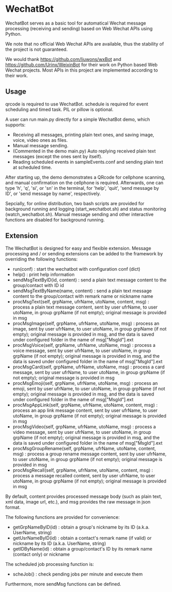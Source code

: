 # WechatBot

WechatBot serves as a basic tool for automatical Wechat message processing (receiving and sending) based on Web Wechat APIs using Python.

We note that no official Web Wechat APIs are available, thus the stability of the project is not guaranteed.

We would thank https://github.com/liuwons/wxBot and https://github.com/Urinx/WeixinBot for their work on Python based Web Wechat projects. Most APIs in this project are implemented according to their work.

## Usage

qrcode is required to use WechatBot. schedule is required for event scheduling and timed task. PIL or pillow is optional.

A user can run main.py directly for a simple WechatBot demo, which supports:

- Receiving all messages, printing plain text ones, and saving image, voice, video ones as files.
- Manual message sending.
- (Commented in the demo main.py) Auto replying received plain text messages (except the ones sent by itself).
- Reading scheduled events in sampleEvents.conf and sending plain text at scheduled time.

After starting up, the demo demonstrates a QRcode for cellphone scanning, and manual confirmation on the cellphone is required. Afterwards, one can type 'h', 'q', 'si', or 'sn' in the terminal, for 'help', 'quit', 'send message by ID', or 'send message by name', respectively.

Sepcially, for online distribution, two bash scripts are provided for background running and logging (start_wechatbot.sh) and status monitoring (watch_wechatbot.sh). Manual message sending and other interactive functions are disabled for background running.

## Extension

The WechatBot is designed for easy and flexible extension. Message processing and / or sending extensions can be added to the framework by overriding the following functions:

- run(conf)           : start the wechatbot with configuration conf (dict)
- help()              : print help information
- sendMsgTextByID(id, content)        : send a plain text message content to the group/contact with ID id
- sendMsgTextByName(name, content)    : send a plain text message content to the group/contact with remark name or nickname name
- procMsgText(self, grpName, ufrName, utoName, content, msg)   : process a plain text message content, sent by user ufrName, to user utoName, in group grpName (if not empty); original message is provided in msg
- procMsgImage(self, grpName, ufrName, utoName, msg)  : process an image, sent by user ufrName, to user utoName, in group grpName (if not empty); original message is provided in msg, and the data is saved under configured folder in the name of msg["MsgId"].ext
- procMsgVoice(self, grpName, ufrName, utoName, msg)  : process a voice message, sent by user ufrName, to user utoName, in group grpName (if not empty); original message is provided in msg, and the data is saved under configured folder in the name of msg["MsgId"].ext
- procMsgCard(self, grpName, ufrName, utoName, msg)   : process a card message, sent by user ufrName, to user utoName, in group grpName (if not empty); original message is provided in msg
- procMsgEmoji(self, grpName, ufrName, utoName, msg)  : process an emoji, sent by user ufrName, to user utoName, in group grpName (if not empty); original message is provided in msg, and the data is saved under configured folder in the name of msg["MsgId"].ext
- procMsgAppLink(self, grpName, ufrName, utoName, content, msg)    : process an app link message content, sent by user ufrName, to user utoName, in group grpName (if not empty); original message is provided in msg
- procMsgVideo(self, grpName, ufrName, utoName, msg)  : process a video message, sent by user ufrName, to user utoName, in group grpName (if not empty); original message is provided in msg, and the data is saved under configured folder in the name of msg["MsgId"].ext
- procMsgGroupRename(self, grpName, ufrName, utoName, content, msg)    : process a group rename message content, sent by user ufrName, to user utoName, in group grpName (if not empty); original message is provided in msg
- procMsgRecall(self, grpName, ufrName, utoName, content, msg) : process a message recalled content, sent by user ufrName, to user utoName, in group grpName (if not empty); original message is provided in msg

By default, content provides processed message body (such as plain text, xml data, image url, etc.), and msg provides the raw message in json format.

The following functions are provided for convenience:

- getGrpNameByID(id)  : obtain a group's nickname by its ID (a.k.a. UserName, string)
- getUsrNameByID(id)  : obtain a contact's remark name (if valid) or nickname by its ID (a.k.a. UserName, string)
- getIDByName(id)     : obtain a group/contact's ID by its remark name (contact only) or nickname

The scheduled job processing function is:

- scheJob()           : check pending jobs per minute and execute them

Furthermore, more sendMsg functions can be defined.
